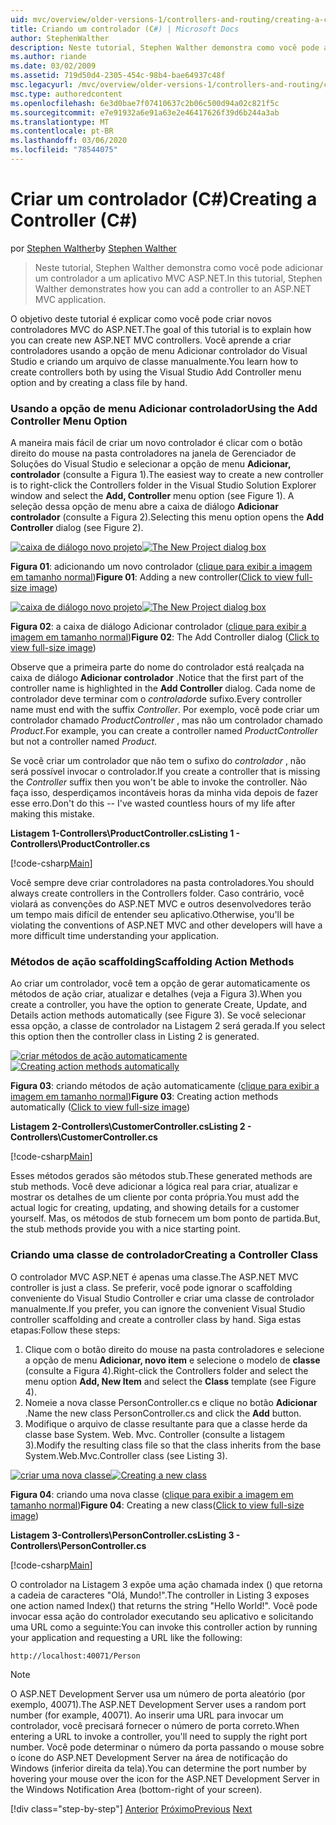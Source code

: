 ```yaml
---
uid: mvc/overview/older-versions-1/controllers-and-routing/creating-a-controller-cs
title: Criando um controlador (C#) | Microsoft Docs
author: StephenWalther
description: Neste tutorial, Stephen Walther demonstra como você pode adicionar um controlador a um aplicativo MVC ASP.NET.
ms.author: riande
ms.date: 03/02/2009
ms.assetid: 719d50d4-2305-454c-98b4-bae64937c48f
msc.legacyurl: /mvc/overview/older-versions-1/controllers-and-routing/creating-a-controller-cs
msc.type: authoredcontent
ms.openlocfilehash: 6e3d0bae7f07410637c2b06c500d94a02c821f5c
ms.sourcegitcommit: e7e91932a6e91a63e2e46417626f39d6b244a3ab
ms.translationtype: MT
ms.contentlocale: pt-BR
ms.lasthandoff: 03/06/2020
ms.locfileid: "78544075"
---
```

# <a name="creating-a-controller-c"></a><span data-ttu-id="147f5-103">Criar um controlador (C#)</span><span class="sxs-lookup"><span data-stu-id="147f5-103">Creating a Controller (C#)</span></span>

<span data-ttu-id="147f5-104">por [Stephen Walther](https://github.com/StephenWalther)</span><span class="sxs-lookup"><span data-stu-id="147f5-104">by [Stephen Walther](https://github.com/StephenWalther)</span></span>

> <span data-ttu-id="147f5-105">Neste tutorial, Stephen Walther demonstra como você pode adicionar um controlador a um aplicativo MVC ASP.NET.</span><span class="sxs-lookup"><span data-stu-id="147f5-105">In this tutorial, Stephen Walther demonstrates how you can add a controller to an ASP.NET MVC application.</span></span>

<span data-ttu-id="147f5-106">O objetivo deste tutorial é explicar como você pode criar novos controladores MVC do ASP.NET.</span><span class="sxs-lookup"><span data-stu-id="147f5-106">The goal of this tutorial is to explain how you can create new ASP.NET MVC controllers.</span></span> <span data-ttu-id="147f5-107">Você aprende a criar controladores usando a opção de menu Adicionar controlador do Visual Studio e criando um arquivo de classe manualmente.</span><span class="sxs-lookup"><span data-stu-id="147f5-107">You learn how to create controllers both by using the Visual Studio Add Controller menu option and by creating a class file by hand.</span></span>

### <a name="using-the-add-controller-menu-option"></a><span data-ttu-id="147f5-108">Usando a opção de menu Adicionar controlador</span><span class="sxs-lookup"><span data-stu-id="147f5-108">Using the Add Controller Menu Option</span></span>

<span data-ttu-id="147f5-109">A maneira mais fácil de criar um novo controlador é clicar com o botão direito do mouse na pasta controladores na janela de Gerenciador de Soluções do Visual Studio e selecionar a opção de menu **Adicionar, controlador** (consulte a Figura 1).</span><span class="sxs-lookup"><span data-stu-id="147f5-109">The easiest way to create a new controller is to right-click the Controllers folder in the Visual Studio Solution Explorer window and select the **Add, Controller** menu option (see Figure 1).</span></span> <span data-ttu-id="147f5-110">A seleção dessa opção de menu abre a caixa de diálogo **Adicionar controlador** (consulte a Figura 2).</span><span class="sxs-lookup"><span data-stu-id="147f5-110">Selecting this menu option opens the **Add Controller** dialog (see Figure 2).</span></span>

<span data-ttu-id="147f5-111">[![caixa de diálogo novo projeto](creating-a-controller-cs/_static/image1.jpg)](creating-a-controller-cs/_static/image1.png)</span><span class="sxs-lookup"><span data-stu-id="147f5-111">[![The New Project dialog box](creating-a-controller-cs/_static/image1.jpg)](creating-a-controller-cs/_static/image1.png)</span></span>

<span data-ttu-id="147f5-112">**Figura 01**: adicionando um novo controlador ([clique para exibir a imagem em tamanho normal](creating-a-controller-cs/_static/image2.png))</span><span class="sxs-lookup"><span data-stu-id="147f5-112">**Figure 01**: Adding a new controller([Click to view full-size image](creating-a-controller-cs/_static/image2.png))</span></span>

<span data-ttu-id="147f5-113">[![caixa de diálogo novo projeto](creating-a-controller-cs/_static/image2.jpg)](creating-a-controller-cs/_static/image3.png)</span><span class="sxs-lookup"><span data-stu-id="147f5-113">[![The New Project dialog box](creating-a-controller-cs/_static/image2.jpg)](creating-a-controller-cs/_static/image3.png)</span></span>

<span data-ttu-id="147f5-114">**Figura 02**: a caixa de diálogo Adicionar controlador ([clique para exibir a imagem em tamanho normal](creating-a-controller-cs/_static/image4.png))</span><span class="sxs-lookup"><span data-stu-id="147f5-114">**Figure 02**: The Add Controller dialog ([Click to view full-size image](creating-a-controller-cs/_static/image4.png))</span></span>

<span data-ttu-id="147f5-115">Observe que a primeira parte do nome do controlador está realçada na caixa de diálogo **Adicionar controlador** .</span><span class="sxs-lookup"><span data-stu-id="147f5-115">Notice that the first part of the controller name is highlighted in the **Add Controller** dialog.</span></span> <span data-ttu-id="147f5-116">Cada nome de controlador deve terminar com o *controlador*de sufixo.</span><span class="sxs-lookup"><span data-stu-id="147f5-116">Every controller name must end with the suffix *Controller*.</span></span> <span data-ttu-id="147f5-117">Por exemplo, você pode criar um controlador chamado *ProductController* , mas não um controlador chamado *Product*.</span><span class="sxs-lookup"><span data-stu-id="147f5-117">For example, you can create a controller named *ProductController* but not a controller named *Product*.</span></span>

<span data-ttu-id="147f5-118">Se você criar um controlador que não tem o sufixo do *controlador* , não será possível invocar o controlador.</span><span class="sxs-lookup"><span data-stu-id="147f5-118">If you create a controller that is missing the *Controller* suffix then you won't be able to invoke the controller.</span></span> <span data-ttu-id="147f5-119">Não faça isso, desperdiçamos incontáveis horas da minha vida depois de fazer esse erro.</span><span class="sxs-lookup"><span data-stu-id="147f5-119">Don't do this -- I've wasted countless hours of my life after making this mistake.</span></span>

<span data-ttu-id="147f5-120">**Listagem 1-Controllers\ProductController.cs**</span><span class="sxs-lookup"><span data-stu-id="147f5-120">**Listing 1 - Controllers\ProductController.cs**</span></span>

[!code-csharp[Main](creating-a-controller-cs/samples/sample1.cs)]

<span data-ttu-id="147f5-121">Você sempre deve criar controladores na pasta controladores.</span><span class="sxs-lookup"><span data-stu-id="147f5-121">You should always create controllers in the Controllers folder.</span></span> <span data-ttu-id="147f5-122">Caso contrário, você violará as convenções do ASP.NET MVC e outros desenvolvedores terão um tempo mais difícil de entender seu aplicativo.</span><span class="sxs-lookup"><span data-stu-id="147f5-122">Otherwise, you'll be violating the conventions of ASP.NET MVC and other developers will have a more difficult time understanding your application.</span></span>

### <a name="scaffolding-action-methods"></a><span data-ttu-id="147f5-123">Métodos de ação scaffolding</span><span class="sxs-lookup"><span data-stu-id="147f5-123">Scaffolding Action Methods</span></span>

<span data-ttu-id="147f5-124">Ao criar um controlador, você tem a opção de gerar automaticamente os métodos de ação criar, atualizar e detalhes (veja a Figura 3).</span><span class="sxs-lookup"><span data-stu-id="147f5-124">When you create a controller, you have the option to generate Create, Update, and Details action methods automatically (see Figure 3).</span></span> <span data-ttu-id="147f5-125">Se você selecionar essa opção, a classe de controlador na Listagem 2 será gerada.</span><span class="sxs-lookup"><span data-stu-id="147f5-125">If you select this option then the controller class in Listing 2 is generated.</span></span>

<span data-ttu-id="147f5-126">[![criar métodos de ação automaticamente](creating-a-controller-cs/_static/image3.jpg)](creating-a-controller-cs/_static/image5.png)</span><span class="sxs-lookup"><span data-stu-id="147f5-126">[![Creating action methods automatically](creating-a-controller-cs/_static/image3.jpg)](creating-a-controller-cs/_static/image5.png)</span></span>

<span data-ttu-id="147f5-127">**Figura 03**: criando métodos de ação automaticamente ([clique para exibir a imagem em tamanho normal](creating-a-controller-cs/_static/image6.png))</span><span class="sxs-lookup"><span data-stu-id="147f5-127">**Figure 03**: Creating action methods automatically ([Click to view full-size image](creating-a-controller-cs/_static/image6.png))</span></span>

<span data-ttu-id="147f5-128">**Listagem 2-Controllers\CustomerController.cs**</span><span class="sxs-lookup"><span data-stu-id="147f5-128">**Listing 2 - Controllers\CustomerController.cs**</span></span>

[!code-csharp[Main](creating-a-controller-cs/samples/sample2.cs)]

<span data-ttu-id="147f5-129">Esses métodos gerados são métodos stub.</span><span class="sxs-lookup"><span data-stu-id="147f5-129">These generated methods are stub methods.</span></span> <span data-ttu-id="147f5-130">Você deve adicionar a lógica real para criar, atualizar e mostrar os detalhes de um cliente por conta própria.</span><span class="sxs-lookup"><span data-stu-id="147f5-130">You must add the actual logic for creating, updating, and showing details for a customer yourself.</span></span> <span data-ttu-id="147f5-131">Mas, os métodos de stub fornecem um bom ponto de partida.</span><span class="sxs-lookup"><span data-stu-id="147f5-131">But, the stub methods provide you with a nice starting point.</span></span>

### <a name="creating-a-controller-class"></a><span data-ttu-id="147f5-132">Criando uma classe de controlador</span><span class="sxs-lookup"><span data-stu-id="147f5-132">Creating a Controller Class</span></span>

<span data-ttu-id="147f5-133">O controlador MVC ASP.NET é apenas uma classe.</span><span class="sxs-lookup"><span data-stu-id="147f5-133">The ASP.NET MVC controller is just a class.</span></span> <span data-ttu-id="147f5-134">Se preferir, você pode ignorar o scaffolding conveniente do Visual Studio Controller e criar uma classe de controlador manualmente.</span><span class="sxs-lookup"><span data-stu-id="147f5-134">If you prefer, you can ignore the convenient Visual Studio controller scaffolding and create a controller class by hand.</span></span> <span data-ttu-id="147f5-135">Siga estas etapas:</span><span class="sxs-lookup"><span data-stu-id="147f5-135">Follow these steps:</span></span>

1. <span data-ttu-id="147f5-136">Clique com o botão direito do mouse na pasta controladores e selecione a opção de menu **Adicionar, novo item** e selecione o modelo de **classe** (consulte a Figura 4).</span><span class="sxs-lookup"><span data-stu-id="147f5-136">Right-click the Controllers folder and select the menu option **Add, New Item** and select the **Class** template (see Figure 4).</span></span>
2. <span data-ttu-id="147f5-137">Nomeie a nova classe PersonController.cs e clique no botão **Adicionar** .</span><span class="sxs-lookup"><span data-stu-id="147f5-137">Name the new class PersonController.cs and click the **Add** button.</span></span>
3. <span data-ttu-id="147f5-138">Modifique o arquivo de classe resultante para que a classe herde da classe base System. Web. Mvc. Controller (consulte a listagem 3).</span><span class="sxs-lookup"><span data-stu-id="147f5-138">Modify the resulting class file so that the class inherits from the base System.Web.Mvc.Controller class (see Listing 3).</span></span>

<span data-ttu-id="147f5-139">[![criar uma nova classe](creating-a-controller-cs/_static/image4.jpg)](creating-a-controller-cs/_static/image7.png)</span><span class="sxs-lookup"><span data-stu-id="147f5-139">[![Creating a new class](creating-a-controller-cs/_static/image4.jpg)](creating-a-controller-cs/_static/image7.png)</span></span>

<span data-ttu-id="147f5-140">**Figura 04**: criando uma nova classe ([clique para exibir a imagem em tamanho normal](creating-a-controller-cs/_static/image8.png))</span><span class="sxs-lookup"><span data-stu-id="147f5-140">**Figure 04**: Creating a new class([Click to view full-size image](creating-a-controller-cs/_static/image8.png))</span></span>

<span data-ttu-id="147f5-141">**Listagem 3-Controllers\PersonController.cs**</span><span class="sxs-lookup"><span data-stu-id="147f5-141">**Listing 3 - Controllers\PersonController.cs**</span></span>

[!code-csharp[Main](creating-a-controller-cs/samples/sample3.cs)]

<span data-ttu-id="147f5-142">O controlador na Listagem 3 expõe uma ação chamada index () que retorna a cadeia de caracteres "Olá, Mundo!".</span><span class="sxs-lookup"><span data-stu-id="147f5-142">The controller in Listing 3 exposes one action named Index() that returns the string "Hello World!".</span></span> <span data-ttu-id="147f5-143">Você pode invocar essa ação do controlador executando seu aplicativo e solicitando uma URL como a seguinte:</span><span class="sxs-lookup"><span data-stu-id="147f5-143">You can invoke this controller action by running your application and requesting a URL like the following:</span></span>

`http://localhost:40071/Person`

> [!NOTE]
> 
> <span data-ttu-id="147f5-144">O ASP.NET Development Server usa um número de porta aleatório (por exemplo, 40071).</span><span class="sxs-lookup"><span data-stu-id="147f5-144">The ASP.NET Development Server uses a random port number (for example, 40071).</span></span> <span data-ttu-id="147f5-145">Ao inserir uma URL para invocar um controlador, você precisará fornecer o número de porta correto.</span><span class="sxs-lookup"><span data-stu-id="147f5-145">When entering a URL to invoke a controller, you'll need to supply the right port number.</span></span> <span data-ttu-id="147f5-146">Você pode determinar o número da porta passando o mouse sobre o ícone do ASP.NET Development Server na área de notificação do Windows (inferior direita da tela).</span><span class="sxs-lookup"><span data-stu-id="147f5-146">You can determine the port number by hovering your mouse over the icon for the ASP.NET Development Server in the Windows Notification Area (bottom-right of your screen).</span></span>
> 
> [!div class="step-by-step"]
> <span data-ttu-id="147f5-147">[Anterior](adding-dynamic-content-to-a-cached-page-cs.md)
> [Próximo](creating-an-action-cs.md)</span><span class="sxs-lookup"><span data-stu-id="147f5-147">[Previous](adding-dynamic-content-to-a-cached-page-cs.md)
[Next](creating-an-action-cs.md)</span></span>
